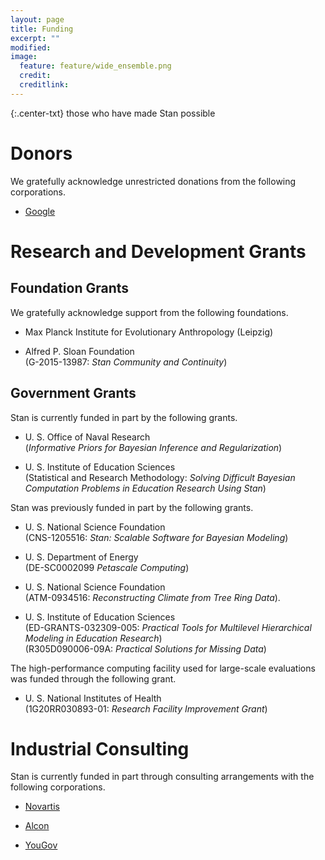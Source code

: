 ```yaml
---
layout: page
title: Funding
excerpt: ""
modified:
image:
  feature: feature/wide_ensemble.png
  credit:
  creditlink:
---
```


{:.center-txt}
those who have made Stan possible

# Donors

We gratefully acknowledge unrestricted donations from the following
corporations.

* [Google](http://google.com)

# Research and Development Grants

## Foundation Grants

We gratefully acknowledge support from the following foundations.

* Max Planck Institute for Evolutionary Anthropology (Leipzig)

* Alfred P. Sloan Foundation
  <br />
  <span class="note">(G-2015-13987: <i>Stan Community and Continuity</i>)</span>

## Government Grants

Stan is currently funded in part by the following grants.

* U. S. Office of Naval Research
  <br />
  <span class="note">(<i>Informative Priors for Bayesian Inference
  and Regularization</i>)</span>

* U. S. Institute of Education Sciences
  <br />
  <span class="note">(Statistical and Research Methodology:
  <i>Solving Difficult Bayesian Computation Problems in Education
  Research Using Stan</i>)</span>


Stan was previously funded in part by the following grants.

* U. S. National Science Foundation
  <br />
  <span class="note">(CNS-1205516: <i>Stan: Scalable Software for Bayesian Modeling</i>)</span>

* U. S. Department of Energy
  <br />
  <span class="note">(DE-SC0002099 <i>Petascale Computing</i>)</span>

* U. S. National Science Foundation
  <br />
  <span class="note">(ATM-0934516: <i>Reconstructing Climate from Tree Ring Data</i>).</span>

* U. S. Institute of Education Sciences
  <br />
  <span class="note">(ED-GRANTS-032309-005:
  <i>Practical Tools for Multilevel Hierarchical Modeling in Education
  Research</i>)</span>
  <br />
  <span class="note">(R305D090006-09A:
  <i>Practical Solutions for Missing Data</i>)</span>


The high-performance computing facility used for large-scale
evaluations was funded through the following grant.

* <p>U. S. National Institutes of Health
  <br />
  <span class="note">(1G20RR030893-01:
  <i>Research Facility Improvement Grant</i>)</span>
  </p>

# Industrial Consulting

Stan is currently funded in part through consulting arrangements with
the following corporations.

* [Novartis](https://www.novartis.com)

* [Alcon](http://www.alcon.com)

* [YouGov](https://yougov.com)
